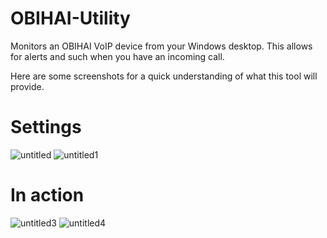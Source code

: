 # OBIHAI-Utility
Monitors an OBIHAI VoIP device from your Windows desktop. This allows for alerts and such when you have an incoming call.

Here are some screenshots for a quick understanding of what this tool will provide.

# Settings 
![untitled](https://cloud.githubusercontent.com/assets/2856413/22234768/92ac236a-e1af-11e6-90ca-c6fffe3f8568.png)
![untitled1](https://cloud.githubusercontent.com/assets/2856413/22234771/92ad418c-e1af-11e6-8833-90db7afb2535.png)
# In action
![untitled3](https://cloud.githubusercontent.com/assets/2856413/22234769/92ac3c2e-e1af-11e6-9968-b084768ca911.png)
![untitled4](https://cloud.githubusercontent.com/assets/2856413/22234770/92acc4aa-e1af-11e6-834e-79678ab7a54d.png)

